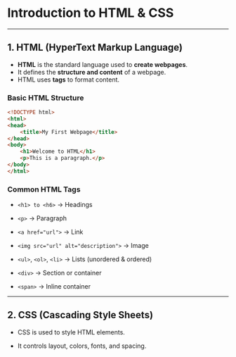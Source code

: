# Introduction to HTML & CSS  

---

## 1. HTML (HyperText Markup Language)  
- **HTML** is the standard language used to **create webpages**.  
- It defines the **structure and content** of a webpage.  
- HTML uses **tags** to format content.  

### Basic HTML Structure  
```html
<!DOCTYPE html>
<html>
<head>
    <title>My First Webpage</title>
</head>
<body>
    <h1>Welcome to HTML</h1>
    <p>This is a paragraph.</p>
</body>
</html>
```

### Common HTML Tags

- `<h1> to <h6>` → Headings

- `<p>` → Paragraph

- `<a href="url">` → Link

- `<img src="url" alt="description">` → Image

- `<ul>`, `<ol>`, `<li>` → Lists (unordered & ordered)

- `<div>` → Section or container

- `<span>` → Inline container

---

## 2. CSS (Cascading Style Sheets)

- CSS is used to style HTML elements.

- It controls layout, colors, fonts, and spacing.
